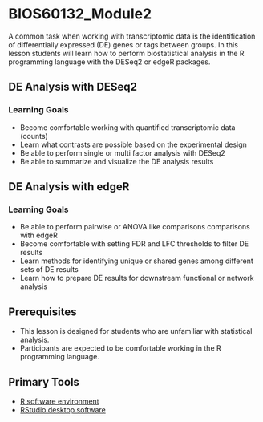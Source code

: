 # BIOS60132_Module2
A common task when working with transcriptomic data is the identification of differentially expressed (DE) genes or tags between groups. In this lesson students will learn how to perform biostatistical analysis in the R programming language with the DESeq2 or edgeR packages.

## DE Analysis with DESeq2

### Learning Goals
- Become comfortable working with quantified transcriptomic data (counts)
- Learn what contrasts are possible based on the experimental design
- Be able to perform single or multi factor analysis with DESeq2
- Be able to summarize and visualize the DE analysis results

## DE Analysis with edgeR

### Learning Goals
- Be able to perform pairwise or ANOVA like comparisons comparisons with edgeR
- Become comfortable with setting FDR and LFC thresholds to filter DE results
- Learn methods for identifying unique or shared genes among different sets of DE results
- Learn how to prepare DE results for downstream functional or network analysis

## Prerequisites
- This lesson is designed for students who are unfamiliar with statistical analysis.
- Participants are expected to be comfortable working in the R programming language. 

## Primary Tools
- [R software environment](https://cran.rstudio.com/)
- [RStudio desktop software](https://libcal.library.nd.edu/event/9797081)



